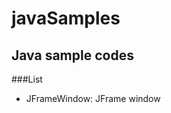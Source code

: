 javaSamples
===========

Java sample codes
-----------------

###List
* JFrameWindow: JFrame window
